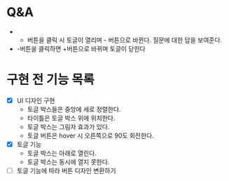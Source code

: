 # Q&A

- - 버튼을 클릭 시 토글이 열리며 - 버튼으로 바뀐다. 질문에 대한 답을 보여준다.
- -버튼을 클릭하면 +버튼으로 바뀌며 토글이 닫힌다

# 구현 전 기능 목록

- [x] UI 디자인 구현
  - 토글 박스들은 중앙에 세로 정렬한다.
  - 타이틀은 토글 박스 위에 위치한다.
  - 토글 박스는 그림자 효과가 있다.
  - 토글 버튼은 hover 시 오른쪽으로 90도 회전한다.
- [x] 토글 기능
  - 토글 박스는 아래로 열린다.
  - 토글 박스는 동시에 열지 못한다.
- [ ] 토글 기능에 따라 버튼 디자인 변환하기
